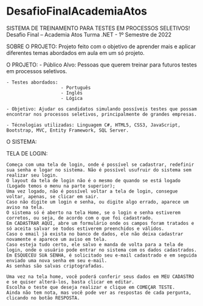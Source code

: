 # DesafioFinalAcademiaAtos

SISTEMA DE TREINAMENTO PARA TESTES EM PROCESSOS SELETIVOS!
Desafio Final – Academia Atos  Turma .NET - 1º Semestre de 2022


SOBRE O PROJETO:
Projeto feito com o objetivo de aprender mais e aplicar diferentes temas abordados em aula em um só projeto.

O PROJETO:
    - Público Alvo: Pessoas que querem treinar para futuros testes em processos seletivos.

    - Testes abordados: 
                        - Português
                        - Inglês
                        - Lógica

    - Objetivo: Ajudar os candidatos simulando possíveis testes que possam encontrar nos processos seletivos, principalmente de grandes empresas.
    
    - Técnologias utilizadas: Linguagem C#, HTML5, CSS3, JavaScript, Bootstrap, MVC, Entity Framework, SQL Server.
    
O SISTEMA:

  TELA DE LOGIN:
  
    Começa com uma tela de login, onde é possível se cadastrar, redefinir sua senha e logar no sistema. Não é possível usufruir do sistema sem realizar seu login.
    O layout da tela de login não é o mesmo de quando se está logado (Logado temos o menu na parte superior);
    Uma vez logado, não é possível voltar a tela de login, consegue voltar, apenas, se clicar em sair.
    Caso não digite um login e senha, ou digite algo errado, aparece um aviso na tela.
    O sistema só é aberto na tela Home, se o login e senha estiverem corretos, ou seja, de acordo com o que foi cadastrado.
    Em CADASTRAR AQUI, abre um formulário onde os campos foram tratados e só aceita salvar se todos estiverem preenchidos e válidos.
    Caso o email já exista no banco de dados, ele não deixa cadastrar novamente e aparece um aviso em tela.
    Caso esteja tudo certo, ele salvo e manda de volta para a tela de login, onde o usuário pode entrar no sistema com os dados cadastrados.
    Em ESQUECEU SUA SENHA, é solicitado seu e-mail cadastrado e em seguida enviado uma nova senha em seu e-mail.
    As senhas são salvas criptografadas.
    
    Uma vez na tela home, você poderá conferir seus dados em MEU CADASTRO e se quiser alterá-los, basta clicar em editar.
    Escolha o teste que deseja realizar e clique em COMEÇAR TESTE.
    Ainda não tem nota, mas você pode ver as respostas de cada pergunta, clicando no botão RESPOSTA.
  
